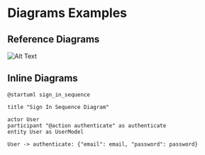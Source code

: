 # Diagrams Examples

## Reference Diagrams

![Alt Text](../diagrams/diagram-example.puml)

## Inline Diagrams

```puml
@startuml sign_in_sequence  
  
title "Sign In Sequence Diagram"  
  
actor User  
participant "@action authenticate" as authenticate
entity User as UserModel  
  
User -> authenticate: {"email": email, "password": password}
```